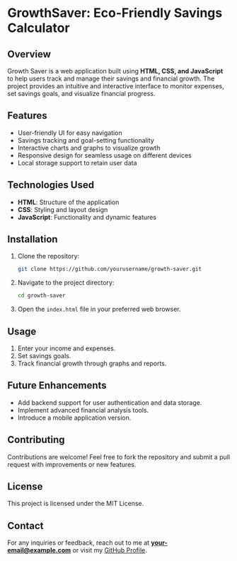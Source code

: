 # GrowthSaver: Eco-Friendly Savings Calculator

## Overview
Growth Saver is a web application built using **HTML, CSS, and JavaScript** to help users track and manage their savings and financial growth. The project provides an intuitive and interactive interface to monitor expenses, set savings goals, and visualize financial progress.

## Features
- User-friendly UI for easy navigation
- Savings tracking and goal-setting functionality
- Interactive charts and graphs to visualize growth
- Responsive design for seamless usage on different devices
- Local storage support to retain user data

## Technologies Used
- **HTML**: Structure of the application
- **CSS**: Styling and layout design
- **JavaScript**: Functionality and dynamic features

## Installation
1. Clone the repository:
   ```sh
   git clone https://github.com/yourusername/growth-saver.git
   ```
2. Navigate to the project directory:
   ```sh
   cd growth-saver
   ```
3. Open the `index.html` file in your preferred web browser.

## Usage
1. Enter your income and expenses.
2. Set savings goals.
3. Track financial growth through graphs and reports.

## Future Enhancements
- Add backend support for user authentication and data storage.
- Implement advanced financial analysis tools.
- Introduce a mobile application version.

## Contributing
Contributions are welcome! Feel free to fork the repository and submit a pull request with improvements or new features.

## License
This project is licensed under the MIT License.

## Contact
For any inquiries or feedback, reach out to me at **your-email@example.com** or visit my [GitHub Profile](https://github.com/yourusername).

